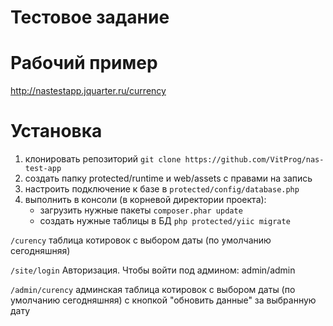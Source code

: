 # Тестовое задание

# Рабочий пример
http://nastestapp.jquarter.ru/currency

# Установка
1. клонировать репозиторий `git clone https://github.com/VitProg/nas-test-app`
2. создать папку protected/runtime и web/assets  с правами на запись
3. настроить подключение к базе в `protected/config/database.php`
4. выполнить в консоли (в корневой директории проекта):
    * загрузить нужные пакеты `composer.phar update`
    * создать нужные таблицы в БД `php protected/yiic migrate`

`/curency`
таблица котировок с выбором даты (по умолчанию сегодняшняя)

`/site/login`
Авторизация.
Чтобы войти под админом: admin/admin

`/admin/curency`
админская таблица котировок с выбором даты (по умолчанию сегодняшняя)
с кнопкой "обновить данные" за выбранную дату